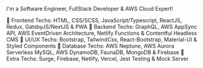 I'm a Software Engineer, FullStack Developer & AWS Cloud Expert!

🌱 Frontend Techs: HTML, CSS/SCSS, JavaScript/Typescript, ReactJS, Redux, GatsbyJS/NextJS & PWA
🌱 Backend Techs: GraphQL, AWS AppSync API, AWS EventDriven Architecture, Netlify Functions & Contentful Headless CMS
🌱 UI/UX Techs: Bootstrap, TailwindCss, React-Bootstrap, Material-UI & Styled Components
🌱 Database Techs: AWS Neptune, AWS Aurora Serverless MySQL, AWS DynamoDB, FaunaDB, MongoDB & Firebase
🌱 Extra Techs: Surge, Firebase, Netlify, Vercel, Jest Testing & Mock Server
